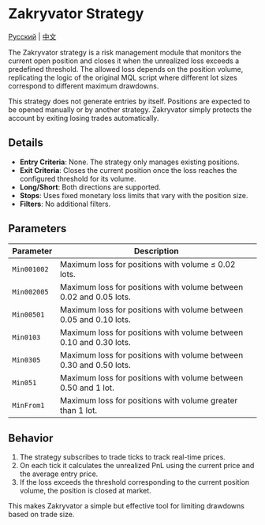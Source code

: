 # Zakryvator Strategy
[Русский](README_ru.md) | [中文](README_cn.md)

The Zakryvator strategy is a risk management module that monitors the current open position and closes it when the unrealized loss exceeds a predefined threshold. The allowed loss depends on the position volume, replicating the logic of the original MQL script where different lot sizes correspond to different maximum drawdowns.

This strategy does not generate entries by itself. Positions are expected to be opened manually or by another strategy. Zakryvator simply protects the account by exiting losing trades automatically.

## Details

- **Entry Criteria**: None. The strategy only manages existing positions.
- **Exit Criteria**: Closes the current position once the loss reaches the configured threshold for its volume.
- **Long/Short**: Both directions are supported.
- **Stops**: Uses fixed monetary loss limits that vary with the position size.
- **Filters**: No additional filters.

## Parameters

| Parameter | Description |
|-----------|-------------|
| `Min001002` | Maximum loss for positions with volume ≤ 0.02 lots. |
| `Min002005` | Maximum loss for positions with volume between 0.02 and 0.05 lots. |
| `Min00501` | Maximum loss for positions with volume between 0.05 and 0.10 lots. |
| `Min0103` | Maximum loss for positions with volume between 0.10 and 0.30 lots. |
| `Min0305` | Maximum loss for positions with volume between 0.30 and 0.50 lots. |
| `Min051` | Maximum loss for positions with volume between 0.50 and 1 lot. |
| `MinFrom1` | Maximum loss for positions with volume greater than 1 lot. |

## Behavior

1. The strategy subscribes to trade ticks to track real-time prices.
2. On each tick it calculates the unrealized PnL using the current price and the average entry price.
3. If the loss exceeds the threshold corresponding to the current position volume, the position is closed at market.

This makes Zakryvator a simple but effective tool for limiting drawdowns based on trade size.

